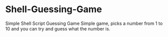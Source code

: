# Shell-Guessing-Game
Simple Shell Script Guessing Game
Simple game, picks a number from 1 to 10 and you can try and guess what the number is.
